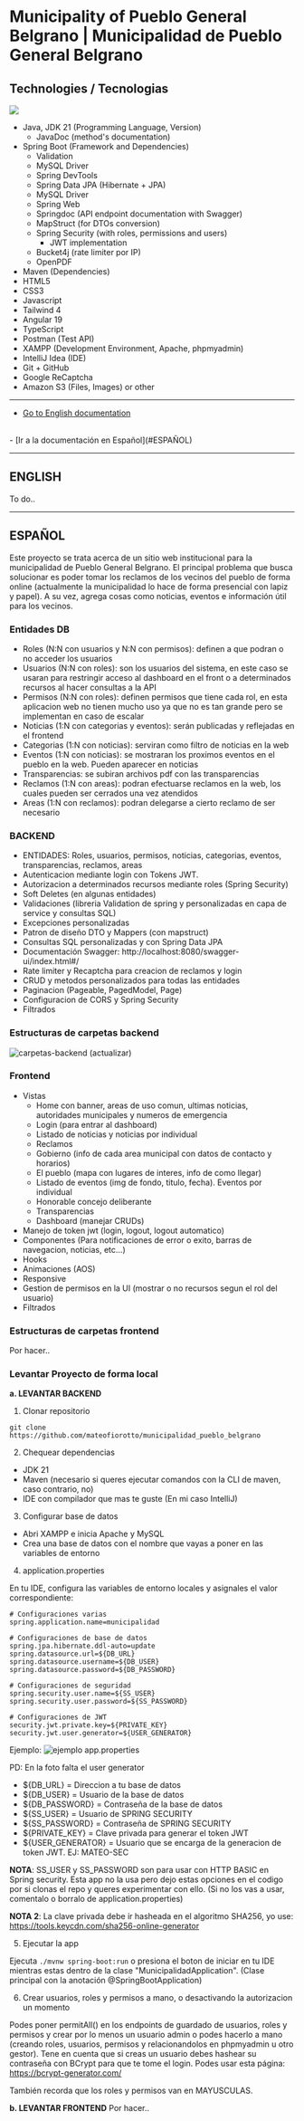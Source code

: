 # Municipality of Pueblo General Belgrano | Municipalidad de Pueblo General Belgrano

## Technologies / Tecnologias
<p class="technologies">
  <a href="https://skillicons.dev">
    <img src="https://skillicons.dev/icons?i=java,spring,hibernate,maven,postman,idea,mysql,git,js,ts,angular,html,css,tailwind" />
  </a>
</p>

- Java, JDK 21 (Programming Language, Version)
  - JavaDoc (method's documentation)
- Spring Boot (Framework and Dependencies)
    - Validation
    - MySQL Driver
    - Spring DevTools
    - Spring Data JPA (Hibernate + JPA)
    - MySQL Driver
    - Spring Web
    - Springdoc (API endpoint documentation with Swagger)
    - MapStruct (for DTOs conversion)
    - Spring Security (with roles, permissions and users)
      - JWT implementation
    - Bucket4j (rate limiter por IP)
    - OpenPDF
- Maven (Dependencies)
- HTML5
- CSS3
- Javascript
- Tailwind 4
- Angular 19
- TypeScript
- Postman (Test API)
- XAMPP (Development Environment, Apache, phpmyadmin)
- IntelliJ Idea (IDE)
- Git + GitHub
- Google ReCaptcha
- Amazon S3 (Files, Images) or other


---

- [Go to English documentation](#ENGLISH)
<br>
- [Ir a la documentación en Español](#ESPAÑOL)

---

## ENGLISH
To do..

---

## ESPAÑOL

Este proyecto se trata acerca de un sitio web institucional para la municipalidad de Pueblo General Belgrano. El principal problema que busca solucionar es poder tomar los reclamos de los vecinos del pueblo de forma online (actualmente la municipalidad lo hace de forma presencial con lapiz y papel). A su vez, agrega cosas como noticias, eventos e información útil para los vecinos.

### Entidades DB
- Roles (N:N con usuarios y N:N con permisos): definen a que podran o no acceder los usuarios
- Usuarios (N:N con roles): son los usuarios del sistema, en este caso se usaran para restringir acceso al dashboard en el front o a determinados recursos al hacer consultas a la API
- Permisos (N:N con roles): definen permisos que tiene cada rol, en esta aplicacion web no tienen mucho uso ya que no es tan grande pero se implementan en caso de escalar
- Noticias (1:N con categorias y eventos): serán publicadas y reflejadas en el frontend
- Categorias (1:N con noticias): serviran como filtro de noticias en la web
- Eventos (1:N con noticias): se mostraran los proximos eventos en el pueblo en la web. Pueden aparecer en noticias
- Transparencias: se subiran archivos pdf con las transparencias
- Reclamos (1:N con areas): podran efectuarse reclamos en la web, los cuales pueden ser cerrados una vez atendidos
- Areas (1:N con reclamos): podran delegarse a cierto reclamo de ser necesario 

### BACKEND
- ENTIDADES: Roles, usuarios, permisos, noticias, categorias, eventos, transparencias, reclamos, areas
- Autenticacion mediante login con Tokens JWT.
- Autorizacion a determinados recursos mediante roles (Spring Security)
 - Soft Deletes (en algunas entidades)
 - Validaciones (libreria Validation de spring y personalizadas en capa de service y consultas SQL)
 - Excepciones personalizadas
 - Patron de diseño DTO y Mappers (con mapstruct)
 - Consultas SQL personalizadas y con Spring Data JPA
- Documentación Swagger: http://localhost:8080/swagger-ui/index.html#/
- Rate limiter y Recaptcha para creacion de reclamos y login
- CRUD y metodos personalizados para todas las entidades
- Paginacion (Pageable, PagedModel, Page)
- Configuracion de CORS y Spring Security
- Filtrados

### Estructuras de carpetas backend
<img src="/imgs-readme/carpetas-backend.jpg" alt="carpetas-backend">
(actualizar)

### Frontend
- Vistas
    - Home con banner, areas de uso comun, ultimas noticias, autoridades municipales y numeros de emergencia
    - Login (para entrar al dashboard)
    - Listado de noticias y noticias por individual
    - Reclamos
    - Gobierno (info de cada area municipal con datos de contacto y horarios)
    - El pueblo (mapa con lugares de interes, info de como llegar)
    - Listado de eventos (img de fondo, titulo, fecha). Eventos por individual
    - Honorable concejo deliberante
    - Transparencias
    - Dashboard (manejar CRUDs)
- Manejo de token jwt (login, logout, logout automatico)
- Componentes (Para notificaciones de error o exito, barras de navegacion, noticias, etc...)
- Hooks
- Animaciones (AOS)
- Responsive
- Gestion de permisos en la UI (mostrar o no recursos segun el rol del usuario)
- Filtrados

### Estructuras de carpetas frontend
Por hacer..

### Levantar Proyecto de forma local

**a. LEVANTAR BACKEND**

1. Clonar repositorio

```
git clone https://github.com/mateofiorotto/municipalidad_pueblo_belgrano
```

2. Chequear dependencias
- JDK 21
- Maven (necesario si queres ejecutar comandos con la CLI de maven, caso contrario, no)
- IDE con compilador que mas te guste (En mi caso IntelliJ)

3. Configurar base de datos
- Abri XAMPP e inicia Apache y MySQL
- Crea una base de datos con el nombre que vayas a poner en las variables de entorno

4. application.properties

En tu IDE, configura las variables de entorno locales y asignales el valor correspondiente:

```
# Configuraciones varias
spring.application.name=municipalidad

# Configuraciones de base de datos
spring.jpa.hibernate.ddl-auto=update
spring.datasource.url=${DB_URL}
spring.datasource.username=${DB_USER}
spring.datasource.password=${DB_PASSWORD}

# Configuraciones de seguridad
spring.security.user.name=${SS_USER}
spring.security.user.password=${SS_PASSWORD}

# Configuraciones de JWT
security.jwt.private.key=${PRIVATE_KEY}
security.jwt.user.generator=${USER_GENERATOR}
```

Ejemplo:
<img src="/imgs-readme/image.png" alt="ejemplo app.properties">

PD: En la foto falta el user generator

- ${DB_URL} = Direccion a tu base de datos
- ${DB_USER} = Usuario de la base de datos
- ${DB_PASSWORD} = Contraseña de la base de datos
- ${SS_USER} = Usuario de SPRING SECURITY
- ${SS_PASSWORD} = Contraseña de SPRING SECURITY
- ${PRIVATE_KEY} = Clave privada para generar el token JWT
- ${USER_GENERATOR} = Usuario que se encarga de la generacion de token JWT. EJ: MATEO-SEC

**NOTA**: SS_USER y SS_PASSWORD son para usar con HTTP BASIC en Spring security. Esta app no la usa pero dejo estas opciones en el codigo por si clonas el repo y queres experimentar con ello. (Si no los vas a usar, comentalo o borralo de application.properties)

**NOTA 2**: La clave privada debe ir hasheada en el algoritmo SHA256, yo use: https://tools.keycdn.com/sha256-online-generator

5. Ejecutar la app

Ejecuta ```./mvnw spring-boot:run``` o presiona el boton de iniciar en tu IDE mientras estas dentro de la clase "MunicipalidadApplication". (Clase principal con la anotación @SpringBootApplication)

6. Crear usuarios, roles y permisos a mano, o desactivando la autorizacion un momento

Podes poner permitAll() en los endpoints de guardado de usuarios, roles y permisos y crear por lo menos un usuario admin o podes hacerlo a mano (creando roles, usuarios, permisos y relacionandolos en phpmyadmin u otro gestor). Tene en cuenta que si creas un usuario debes hashear su contraseña con BCrypt para que te tome el login. Podes usar esta página: https://bcrypt-generator.com/

También recorda que los roles y permisos van en MAYUSCULAS.

**b. LEVANTAR FRONTEND**
Por hacer..